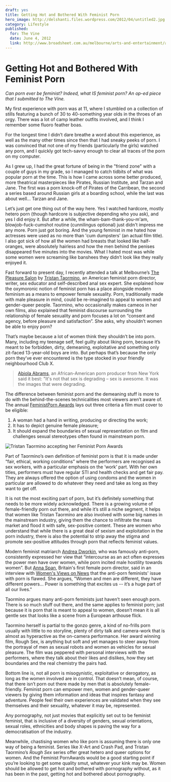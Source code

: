 ```yaml
---
draft: yes
title: Getting Hot and Bothered With Feminist Porn
hero_image: http://delshanti.files.wordpress.com/2012/04/untitled2.jpg
category: Lifestyle
published:
  for: The Vine
  date: June 4, 2012
  link: http://www.broadsheet.com.au/melbourne/arts-and-entertainment/article/artists-show-their-true-self
---
```

# Getting Hot and Bothered With Feminist Porn

*Can porn ever be feminist? Indeed, what IS feminist porn? An op-ed piece that I submitted to The Vine.*

My first experience with porn was at 11, where I stumbled on a collection of stills featuring a bunch of 30 to 40-something year olds in the throes of an orgy. There was a lot of camp leather outfits involved, and I think I remember some fluoro feather boas.

For the longest time I didn’t dare breathe a word about this experience, as well as the many other times since then that I had sneaky peeks of porn. I was convinced that not one of my friends (particularly the girls) watched any porn, and I quickly got tech-savvy enough to clear all traces of the porn on my computer.

As I grew up, I had the great fortune of being in the "friend zone" with a couple of guys in my grade, so I managed to catch tidbits of what was popular porn at the time. This is how I came across some better produced, more theatrical masterpieces like Pirates, Russian Institute, and Tarzan and Jane. The first was a porn knock-off of Pirates of the Carribean, the second a series based around Russian girls at a boarding school, while the last was about well... Tarzan and Jane.

Let’s just get one thing out of the way here. Yes I watched hardcore, mostly hetero porn (though hardcore is subjective depending who you ask), and yes I did enjoy it. But after a while, the wham-bam-thank-you-m'am, blowjob-fuck-cumshot routine (cunnilingus optional) just didn't impress me any more. Porn just got boring. And the young feminist in me hated how actresses were used as no more than 'cum dumpsters' (an actual film title). I also got sick of how all the women had breasts that looked like half-oranges, were absolutely hairless and how the men behind the penises disappeared five minutes into the movies. What I hated most was while some women were screaming like banshees they didn’t look like they really enjoyed it.

Fast forward to present day, I recently attended a talk at Melbourne’s [The Pleasure Salon](http://pleasuresalonmelbourne.wordpress.com/) by [Tristan Taormino](http://pleasuresalonmelbourne.wordpress.com/), an American feminist porn director, writer, sex educator and self-described anal sex expert. She explained how the oxymoronic notion of feminist porn has a place alongside modern feminism as a means to empower female sexuality. Porn, traditionally made with male pleasure in mind, could be re-imagined to appeal to women and gender-queer people. Taormino, who occasionally makes cameos in her own films, also explained that feminist discourse surrounding the relationship of female sexuality and porn focuses a lot on “consent and agency, before pleasure and satisfaction”. She asks, why shouldn’t women be able to enjoy porn?

That’s maybe because a lot of women think they shouldn’t be into porn. Many, including my teenage self, feel guilty about liking porn, because it’s meant to be forbidden, dirty, demeaning, exploitative and something only zit-faced 13-year-old boys are into. But perhaps that’s because the only porn they’ve ever encountered is the type stocked in your friendly neighbourhood Club X.

> [Abiola Abrams](http://en.wikipedia.org/wiki/Abiola_Abrams), an African-American porn producer from New York said it best: "It's not that sex is degrading – sex is awesome. It was the images that were degrading.

The difference between feminist porn and the demeaning stuff is more to do with the behind-the-scenes technicalities most viewers aren’t aware of. The annual [FeministPorn Awards](http://goodforher.com/feminist_porn_awards) lays out three criteria a film must cover to be eligible:

1. A woman had a hand in writing, producing or directing the work;
1. It has to depict genuine female pleasure;
1. It should expand the boundaries of sexual representation on film and challenges sexual stereotypes often found in mainstream porn.

![Tristan Taormino accepting her Feminist Porn Awards](http://delshanti.files.wordpress.com/2012/04/tristan_taormino22.jpg)


Part of Taormino’s own definition of feminist porn is that it is made under “fair, ethical, working conditions” where the performers are recognised as sex workers, with a particular emphasis on the ‘work’ part. With her own titles, performers must have regular STI and health checks and get fair pay. They are always offered the option of using condoms and the women in particular are allowed to do whatever they need and take as long as they want to get off.

It is not the most exciting part of porn, but it’s definitely something that needs to be more widely acknowledged. There is a growing volume of female-friendly porn out there, and while it’s still a niche segment, it helps that women like Tristan Taormino are also involved with some big names in the mainstream industry, giving them the chance to infiltrate the mass market and flood it with safe, sex-positive content. These are women who understand that while there is a great deal of sexism and exploitation in the porn industry, there is also the potential to strip away the stigma and promote sex-positive attitudes through porn that reflects feminist values.

Modern feminist matriarch [Andrea Dworkin](http://en.wikipedia.org/wiki/Andrea_Dworkin), who was famously anti-porn, consistently expressed her view that “intercourse as an act often expresses the power men have over women, while porn incited male hostility towards women”. But [Anna Span](http://en.wikipedia.org/wiki/Anna_Span), Britain's first female porn director, said in an interview with [Women's Views on News](http://www.womensviewsonnews.org/2012/03/porn-is-an-obsession-with-female-pleasure-says-woman-porn-director/) that the anti-porn feminists' issue with porn is flawed. She argues, "Women and men are different, they have different powers... Power is something that excites us -- it’s a huge part of all our lives."

Taormino argues many anti-porn feminists just haven’t seen enough porn. There is so much stuff out there, and the same applies to feminist porn; just because it is porn that is meant to appeal to women, doesn’t mean it is all gentle sex that looks like a scene from a European arthouse flick.

Taormino herself is partial to the gonzo genre, a kind of no-frills porn usually with little to no storyline, plenty of dirty talk and camera-work that is almost as hyperactive as the on-camera performance. Her award winning film, Rough Sex, is anything but soft and yet manages to steer away from the portrayal of men as sexual robots and women as vehicles for sexual pleasure. The film was peppered with personal interviews with the performers, where they talk about their likes and dislikes, how they set boundaries and the real chemistry the pairs had.

Bottom line is, not all porn is misogynistic, exploitative or derogatory, as long as the women involved are in control. That doesn’t mean, of course, that there isn’t porn out there made by men that is absolutely female-friendly. Feminist porn can empower men, women and gender-queer viewers by giving them information and ideas that inspires fantasy and adventure. People feel their own experiences are validated when they see themselves and their sexuality, whatever it may be, represented.

Any pornography, not just movies that explicitly set out to be feminist feminist, that is inclusive of a diversity of genders, sexual orientations, sexual roles, ethnicities and body shapes is paving the way for a democratisation of the industry.

Meanwhile, chastising women who like porn is assuming there is only one way of being a feminist. Series like X-Art and Crash Pad, and Tristan Taormino’s *Rough Sex* series offer great hetero and queer options for women. And the Feminist PornAwards would be a good starting point if you’re looking to get some quality smut, whatever your kink may be. Women should be allowed to get hot and bothered with pornography without, as it has been in the past, getting hot and bothered about pornography.